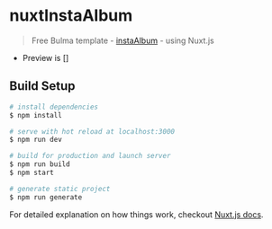 # nuxtInstaAlbum

> Free Bulma template - [instaAlbum](https://github.com/dansup/bulma-templates/blob/master/templates/instaAlbum.html)  - using Nuxt.js 
  - Preview is []

## Build Setup

``` bash
# install dependencies
$ npm install

# serve with hot reload at localhost:3000
$ npm run dev

# build for production and launch server
$ npm run build
$ npm start

# generate static project
$ npm run generate
```

For detailed explanation on how things work, checkout [Nuxt.js docs](https://nuxtjs.org).
